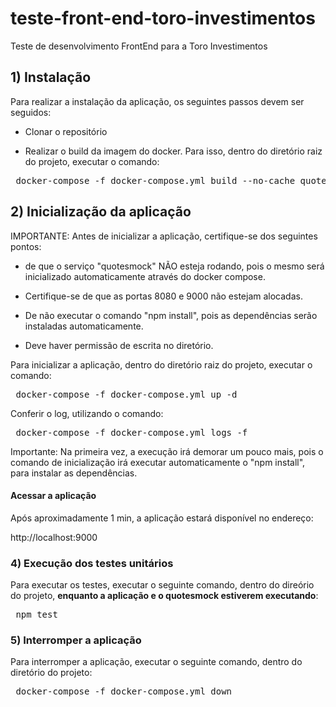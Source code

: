 # teste-front-end-toro-investimentos
Teste de desenvolvimento FrontEnd para a Toro Investimentos

## 1) Instalação

Para realizar a instalação da aplicação, os seguintes passos devem ser seguidos:

* Clonar o repositório

* Realizar o build da imagem do docker. Para isso, dentro do diretório raiz do projeto, executar o comando:

<pre>
 docker-compose -f docker-compose.yml build --no-cache quotes
</pre>


## 2) Inicialização da aplicação

IMPORTANTE: Antes de inicializar a aplicação, certifique-se dos seguintes pontos:

* de que o serviço "quotesmock" NÃO esteja rodando,
pois o mesmo será inicializado automaticamente através do docker compose.

* Certifique-se de que as portas 8080 e 9000 não estejam alocadas.

* De não executar o comando "npm install", pois as dependências serão instaladas automaticamente.

* Deve haver permissão de escrita no diretório.


Para inicializar a aplicação, dentro do diretório raiz do projeto, executar o comando:

<pre>
 docker-compose -f docker-compose.yml up -d
</pre>

Conferir o log, utilizando o comando:

<pre>
 docker-compose -f docker-compose.yml logs -f
</pre>

Importante: Na primeira vez, a execução irá demorar um pouco mais, pois o comando de inicialização irá executar automaticamente
o "npm install", para instalar as dependências.




#### Acessar a aplicação

Após aproximadamente 1 min, a aplicação estará disponível no endereço:

http://localhost:9000


### 4) Execução dos testes unitários

Para executar os testes, executar o seguinte comando, dentro do direório do projeto, **enquanto a aplicação e o quotesmock estiverem executando**:

<pre>
 npm test
</pre>

### 5) Interromper a aplicação

Para interromper a aplicação, executar o seguinte comando, dentro do diretório do projeto:

<pre>
 docker-compose -f docker-compose.yml down
</pre>
